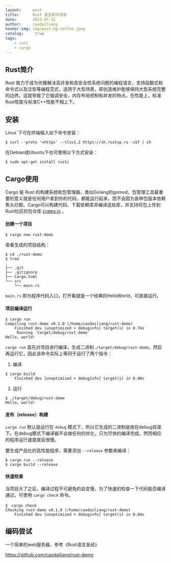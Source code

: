 ```yaml
---
layout:     post
title:      Rust 语言初次浅尝
date:       2023-07-11
author:     caodailiang
header-img: img/post-bg-coffee.jpeg
catalog: 	 true
tags:
    - rust
    - cargo
---
```

## Rust简介
Rust 致力于成为优雅解决高并发和高安全性系统问题的编程语言，支持函数式和命令式以及泛型等编程范式，适用于大型场景，即创造维护能够保持大型系统完整的边界。这就导致了它强调安全，内存布局控制和并发的特点。在性能上，标准Rust性能与标准C++性能不相上下。

## 安装
Linux 下可在终端输入如下命令安装：

`$ curl --proto '=https' --tlsv1.2 https://sh.rustup.rs -sSf | sh`

在Debian或Ubuntu下也可使用以下方式安装：

`$ sudo apt-get install rustc`

## Cargo使用
Cargo 是 Rust 的构建系统和包管理器，类似Golang的gomod。包管理工具最重要的意义就是任何用户拿到你的代码，都能运行起来，而不会因为各种包版本依赖焦头烂额。Cargo可以构建代码、下载依赖库并编译这些库，并支持将包上传到Rust社区的包仓库 [crates.io](https://crates.io/) 。

#### 创建一个项目

`$ cargo new rust-demo`

查看生成的项目结构：
```
$ cd ./rust-demo
$ tree
.
├── .git
├── .gitignore
├── Cargo.toml
└── src
    └── main.rs
```

`main.rs` 即为程序代码入口，打开看就是一个经典的HelloWorld，可直接运行。

#### 项目编译运行
```
$ cargo run
Compiling rust-demo v0.1.0 (/home/caodailiang/rust-demo)
    Finished dev [unoptimized + debuginfo] target(s) in 0.74s
     Running `target/debug/rust-demo`
Hello, world!
```

`cargo run` 首先对项目进行编译，生成二进制`./target/debug/rust-demo`，然后再运行它，因此该命令实际上等同于运行了两个指令：
1. 编译
```
$ cargo build
    Finished dev [unoptimized + debuginfo] target(s) in 0.00s
```
2. 运行
```
$ ./target/debug/rust-demo
Hello, world!
```

#### 发布（release）构建
`cargo run` 默认是运行在 `debug` 模式下，所以它生成的二进制是放在debug目录下。在debug模式下编译器不会做任何的优化，只为尽快的编译完成，然而相应的程序运行速度就会很慢。

要生成产品化的高性能程序，需要添加 `--release` 参数来编译：
```
$ cargo run --release
$ cargo build --release
```

#### 快速检查
当项目大了之后，编译过程不可避免的会变慢，为了快速的检查一下代码能否编译通过，可使用 `cargo check` 命令。
```
$　cargo check
Checking rust-demo v0.1.0 (/home/caodailiang/rust-demo)
    Finished dev [unoptimized + debuginfo] target(s) in 0.04s
```

## 编码尝试
一个简单的web服务器，参考《Rust语言圣经》

<https://github.com/caodailiang/rust-demo>